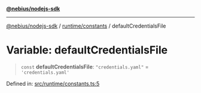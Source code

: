 [**@nebius/nodejs-sdk**](../../../README.md)

***

[@nebius/nodejs-sdk](../../../README.md) / [runtime/constants](../README.md) / defaultCredentialsFile

# Variable: defaultCredentialsFile

> `const` **defaultCredentialsFile**: `"credentials.yaml"` = `'credentials.yaml'`

Defined in: [src/runtime/constants.ts:5](https://github.com/nebius/nodejs-sdk/blob/a37d220b2851e3bf0d396cb03828d544f584df45/src/runtime/constants.ts#L5)

